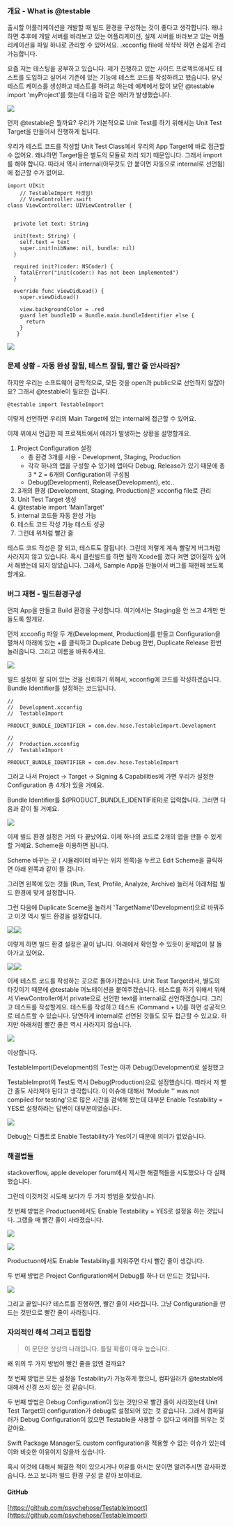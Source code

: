 

### 개요 - What is @testable

출시할 어플리케이션을 개발할 때 빌드 환경을 구성하는 것이 좋다고 생각합니다. 왜냐하면 추후에 개발 서버를 바라보고 있는 어플리케이션, 실제 서버를 바라보고 있는 어플리케이션을 파일 하나로 관리할 수 있어서요. .xcconfig file에 샥샥샥 하면 손쉽게 관리 가능합니다. 

요즘 저는 테스팅을 공부하고 있습니다. 제가 진행하고 있는 사이드 프로젝트에서도 테스트를 도입하고 싶어서 기존에 있는 기능에 테스트 코드를 작성하려고 했습니다. 유닛테스트 케이스를 생성하고 테스트를 하려고 하는데 예제에서 많이 보던 @testable import 'myProject'를 했는데 다음과 같은 에러가 발생했습니다.

![](https://blog.kakaocdn.net/dn/mbkn5/btr6tX3qHqO/aCEgvC9kkSEfKcWce61a6K/img.png)

먼저 @testable은 뭘까요? 우리가 기본적으로 Unit Test를 하기 위해서는 Unit Test Target을 만들어서 진행하게 됩니다.

우리가 테스트 코드를 작성할 Unit Test Class에서 우리의 App Target에 바로 접근할 수 없어요. 왜냐하면 Target들은 별도의 모듈로 처리 되기 때문입니다. 그래서 import를 해야 합니다. 따라서 역시 internal(아무것도 안 붙이면 자동으로 internal로 선언됨)에 접근할 수가 없어요.

```
import UIKit
	// TestableImport 타겟임!
	// ViewController.swift 
class ViewController: UIViewController {


  private let text: String

  init(text: String) {
    self.text = text
    super.init(nibName: nil, bundle: nil)
  }

  required init?(coder: NSCoder) {
    fatalError("init(coder:) has not been implemented")
  }

  override func viewDidLoad() {
    super.viewDidLoad()

    view.backgroundColor = .red
    guard let bundleID = Bundle.main.bundleIdentifier else {
      return
    }
   }
```

![](https://blog.kakaocdn.net/dn/o3sgZ/btr6qNNFQGh/4MYA16uMOU3f1hxsTM7xJ0/img.png)

### 문제 상황 - 자동 완성 잘됨, 테스트 잘됨, 빨간 줄 안사라짐?

하지만 우리는 소프트웨어 공학적으로, 모든 것을 open과 public으로 선언하지 않잖아요? 그래서 @testable이 필요한 겁니다.

```
@testable import TestableImport
```

이렇게 선언하면 우리의 Main Target에 있는 internal에 접근할 수 있어요.

이제 위에서 언급한 제 프로젝트에서 에러가 발생하는 상황을 설명할게요.

1. Project Configuration 설정  
    - 총 환경 3개를 사용 - Development, Staging, Production  
    - 각각 하나의 앱을 구성할 수 있기에 앱마다 Debug, Release가 있기 때문에 총 3 * 2 = 6개의 Configuration이 구성됨  
    - Debug(Development), Release(Development), etc..
2. 3개의 환경 (Development, Staging, Production)은 xcconfig file로 관리
3. Unit Test Target 생성
4. @testable import 'MainTarget'
5. internal 코드들 자동 완성 가능
6. 테스트 코드 작성 가능 테스트 성공
7. 그런데 위처럼 빨간 줄

테스트 코드 작성은 잘 되고, 테스트도 잘됩니다. 그런데 저렇게 계속 빨갛게 버그처럼 사라지지 않고 있습니다. 혹시 클린빌드를 하면 될까 Xcode를 껐다 켜면 없어질까 싶어서 해봤는데 되지 않았습니다. 그래서, Sample App을 만들어서 버그를 재현해 보도록 할게요.

### 버그 재현 - 빌드환경구성

먼저 App을 만들고 Build 환경을 구성합니다. 여기에서는 Staging을 안 쓰고 4개만 만들도록 할게요.

먼저 xcconfig 파일 두 개(Development, Production)를 만들고 Configuration을 펼쳐서 아래에 있는 +를 클릭하고 Duplicate Debug 한번, Duplicate Release 한번 눌러줍니다. 그리고 이름을 바꿔주세요.

![](https://blog.kakaocdn.net/dn/mbhAV/btr6g8Z4biV/FHgER9ZDkMrAwf9C3oyFIK/img.png)

빌드 설정이 잘 되어 있는 것을 신뢰하기 위해서, xcconfig에 코드를 작성하겠습니다. Bundle Identifier를 설정하는 코드입니다.

```
//
//  Development.xcconfig
//  TestableImport

PRODUCT_BUNDLE_IDENTIFIER = com.dev.hose.TestableImport.Development
```

```
//
//  Production.xcconfig
//  TestableImport

PRODUCT_BUNDLE_IDENTIFIER = com.dev.hose.TestableImport
```

그러고 나서 Project -> Target -> Signing & Capabilities에 가면 우리가 설정한 Configuration 총 4개가 있을 거예요. 

Bundle Identifier를 $(PRODUCT_BUNDLE_IDENTIFIER)로 입력합니다. 그러면 다음과 같이 될 거예요.

![](https://blog.kakaocdn.net/dn/cllnVE/btr6tXClClI/Ur4edaiK4nhLgId8jx1ktK/img.png)

이제 빌드 환경 설정은 거의 다 끝났어요. 이제 하나의 코드로 2개의 앱을 만들 수 있게 할 거예요. Scheme을 이용하면 됩니다.

Scheme 바꾸는 곳 ( 시뮬레이터 바꾸는 위치 왼쪽)을 누르고 Edit Scheme을 클릭하면 아래 왼쪽과 같이 뜰 겁니다.

그러면 왼쪽에 있는 것들 (Run, Test, Profile, Analyze, Archive) 눌러서 아래처럼 빌드 환경에 맞게 설정합니다. 

그런 다음에 Duplicate Sceme을 눌러서 'TargetName'(Development)으로 바꿔주고 이것 역시 빌드 환경을 설정합니다.

![](https://blog.kakaocdn.net/dn/bHVHdV/btr6pGBf201/hUMrxOmcc0nJQjkkcR2JrK/img.png)![](https://blog.kakaocdn.net/dn/D3yW9/btr6pGgYbXJ/UfMLbc3Zhk0NqBlJu8jcBk/img.png)

이렇게 하면 빌드 환경 설정은 끝이 납니다. 아래에서 확인할 수 있듯이 문제없이 잘 돌아가고 있어요.

![](https://blog.kakaocdn.net/dn/buPbNv/btr53IudVAb/BF60BOxkxUvdZ2iquHV0yK/img.png)![](https://blog.kakaocdn.net/dn/BNH8K/btr6eWlb2H4/JZx5R7wt54DPrDeK5ek97K/img.png)

이제 테스트 코드를 작성하는 곳으로 돌아가겠습니다. Unit Test Target라서, 별도의 타깃이기 때문에 @testable 어노테이션을 붙여주겠습니다. 테스트를 하기 위해서 위해서 ViewController에서 private으로 선언한 text를 internal로 선언하겠습니다. 그리고 테스트를 작성할게요. 테스트를 작성하고 테스트 (Command + U)를 하면 성공적으로 테스트할 수 있습니다. 당연하게 internal로 선언된 것들도 모두 접근할 수 있고요. 하지만 아래처럼 빨간 줄은 역시 사라지지 않습니다.

![](https://blog.kakaocdn.net/dn/DApwt/btr6oe6tR1U/Lp4FEw9Z7rw6tVdORcYCWk/img.png)

이상합니다.

TestableImport(Development)의 Test는 아까 Debug(Development)로 설정했고

TestableImprot의 Test도 역시 Debug(Production)으로 설정했습니다. 따라서 저 빨간 줄도 사라져야 된다고 생각합니다. 이 이슈에 대해서 'Module '' was not compiled for testing'으로 많은 시간을 검색해 봤는데 대부분 Enable Testability = YES로 설정하라는 답변이 대부분이었습니다.

![](https://blog.kakaocdn.net/dn/QX71d/btr6oXQMWqL/0qIq3atf7rNJUvPdg97hK0/img.png)

Debug는 디폴트로 Enable Testability가 Yes이기 때문에 의미가 없었습니다.

### 해결법들

stackoverflow, apple developer forum에서 제시한 해결책들을 시도했으나 다 실패했습니다.

그런데 이것저것 시도해 보다가 두 가지 방법을 찾았습니다.

첫 번째 방법은 Productuon에서도 Enable Testability = YES로 설정을 하는 것입니다. 그랬을 때 빨간 줄이 사라졌습니다.

![](https://blog.kakaocdn.net/dn/edVyIB/btr6qOTnJsH/ykkmDtmQ5FK6NhWlED3qjK/img.png)

![](https://blog.kakaocdn.net/dn/bkzvTy/btr6qrjEZSn/WP35oviZ1jvNi1lKM7UYm1/img.png)

Productuon에서도 Enable Testability를 지워주면 다시 빨간 줄이 생깁니다.

두 번째 방법은 Project Configuration에서 Debug를 하나 더 만드는 것입니다.

![](https://blog.kakaocdn.net/dn/cqrFvR/btr53ESUgpQ/2ifuQUTKT7ZSPQRMCqqRp0/img.png)

그리고 끝입니다? 테스트를 진행하면, 빨간 줄이 사라집니다. 그냥 Configuration을 만드는 것만으로 빨간 줄이 사라집니다.

### 자의적인 해석 그리고 찝찝함

> 이 문단은 상상의 나래입니다. 틀릴 확률이 매우 높습니다.

왜 위의 두 가지 방법이 빨간 줄을 없앤 걸까요?

첫 번째 방법은 모든 설정을 Testability가 가능하게 했으니, 컴파일러가 @testable에 대해서 신경 쓰지 않는 것 같습니다.

두 번째 방법은 Debug Configuration이 있는 것만으로 빨간 줄이 사라졌는데 Unit Test Target의 configuration가 debug로 설정되어 있는 것 같습니다. 그래서 컴파일러가 Debug Configuration이 없으면 Testable을 사용할 수 없다고 에러를 띄우는 것 같아요.

Swift Package Manager도 custom configuration을 적용할 수 없는 이슈가 있는데 이와 비슷한 이유이지 않을까 싶습니다. 

혹시 이것에 대해서 해결한 적이 있으시거나 이유를 아시는 분이면 알려주시면 감사하겠습니다. 쓰고 보니까 빌드 환경 구성 글 같아 보이네요.

#### GitHub

[https://github.com/psychehose/TestableImport](https://github.com/psychehose/TestableImport)